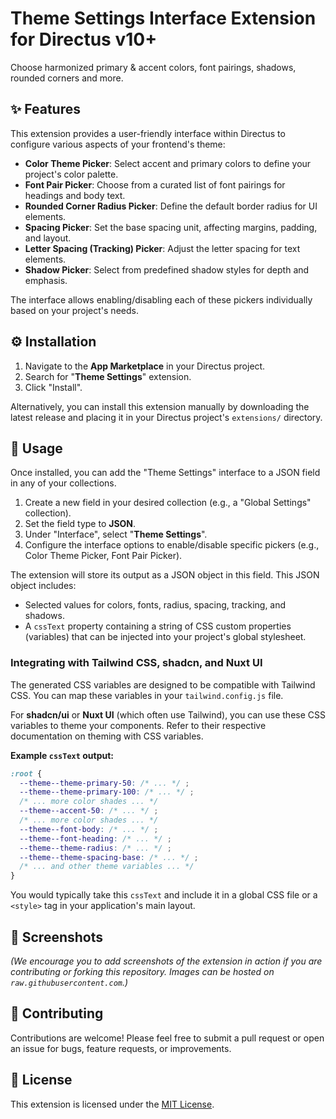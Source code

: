# Theme Settings Interface Extension for Directus v10+

Choose harmonized primary &amp; accent colors, font pairings, shadows, rounded corners and more.

## ✨ Features

This extension provides a user-friendly interface within Directus to configure various aspects of your frontend's theme:

- **Color Theme Picker**: Select accent and primary colors to define your project's color palette.
- **Font Pair Picker**: Choose from a curated list of font pairings for headings and body text.
- **Rounded Corner Radius Picker**: Define the default border radius for UI elements.
- **Spacing Picker**: Set the base spacing unit, affecting margins, padding, and layout.
- **Letter Spacing (Tracking) Picker**: Adjust the letter spacing for text elements.
- **Shadow Picker**: Select from predefined shadow styles for depth and emphasis.

The interface allows enabling/disabling each of these pickers individually based on your project's needs.

## ⚙️ Installation

1.  Navigate to the **App Marketplace** in your Directus project.
2.  Search for "**Theme Settings**" extension.
3.  Click "Install".

Alternatively, you can install this extension manually by downloading the latest release and placing it in your Directus project's `extensions/` directory.

## 🚀 Usage

Once installed, you can add the "Theme Settings" interface to a JSON field in any of your collections.

1.  Create a new field in your desired collection (e.g., a "Global Settings" collection).
2.  Set the field type to **JSON**.
3.  Under "Interface", select "**Theme Settings**".
4.  Configure the interface options to enable/disable specific pickers (e.g., Color Theme Picker, Font Pair Picker).

The extension will store its output as a JSON object in this field. This JSON object includes:

- Selected values for colors, fonts, radius, spacing, tracking, and shadows.
- A `cssText` property containing a string of CSS custom properties (variables) that can be injected into your project's global stylesheet.

### Integrating with Tailwind CSS, shadcn, and Nuxt UI

The generated CSS variables are designed to be compatible with Tailwind CSS. You can map these variables in your `tailwind.config.js` file.

For **shadcn/ui** or **Nuxt UI** (which often use Tailwind), you can use these CSS variables to theme your components. Refer to their respective documentation on theming with CSS variables.

**Example `cssText` output:**

```css
:root {
  --theme--theme-primary-50: /* ... */ ;
  --theme--theme-primary-100: /* ... */ ;
  /* ... more color shades ... */
  --theme--accent-50: /* ... */ ;
  /* ... more color shades ... */
  --theme--font-body: /* ... */ ;
  --theme--font-heading: /* ... */ ;
  --theme--theme-radius: /* ... */ ;
  --theme--theme-spacing-base: /* ... */ ;
  /* ... and other theme variables ... */
}
```

You would typically take this `cssText` and include it in a global CSS file or a `<style>` tag in your application's main layout.

## 📸 Screenshots

_(We encourage you to add screenshots of the extension in action if you are contributing or forking this repository. Images can be hosted on `raw.githubusercontent.com`.)_

<!-- Example:
![Theme Settings Interface](https://raw.githubusercontent.com/your-username/your-repo/main/path/to/screenshot.png)
-->

## 🤝 Contributing

Contributions are welcome! Please feel free to submit a pull request or open an issue for bugs, feature requests, or improvements.

## 📄 License

This extension is licensed under the [MIT License](LICENSE).
